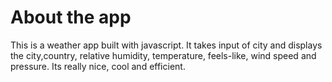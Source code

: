 # About the app
This is a weather app built with javascript.
It takes input of city and displays the city,country, relative humidity, temperature, feels-like, wind speed and pressure.
Its really nice, cool and efficient.